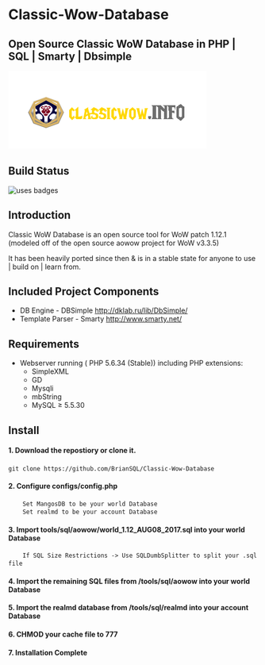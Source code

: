# Classic-Wow-Database
Open Source Classic WoW Database in PHP | SQL | Smarty | Dbsimple
------------
![logo](images/logo2.png)


## Build Status
![uses badges](https://forthebadge.com/images/badges/built-by-developers.svg)

## Introduction

Classic WoW Database is an open source tool for WoW patch 1.12.1 (modeled off of the open source aowow project for WoW v3.3.5)

It has been heavily ported since then & is in a stable state for anyone to use | build on | learn from. 

## Included Project Components

* DB Engine       - DBSimple http://dklab.ru/lib/DbSimple/
* Template Parser - Smarty http://www.smarty.net/

## Requirements

+ Webserver running ( PHP 5.6.34 (Stable)) including PHP extensions:
  + SimpleXML
  + GD
  + Mysqli
  + mbString
  + MySQL ≥ 5.5.30


## Install

#### 1. Download the repostiory or clone it.
`git clone https://github.com/BrianSQL/Classic-Wow-Database`

#### 2. Configure configs/config.php
        Set MangosDB to be your world Database
        Set realmd to be your account Database
        
#### 3. Import tools/sql/aowow/world_1.12_AUG08_2017.sql into your world Database
        If SQL Size Restrictions -> Use SQLDumbSplitter to split your .sql file 
       
#### 4. Import the remaining SQL files from /tools/sql/aowow into your world Database    

#### 5. Import the realmd database from /tools/sql/realmd into your account Database

#### 6. CHMOD your cache file to 777

#### 7. Installation Complete
